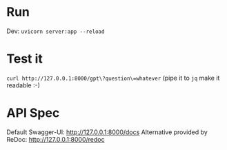 # Run
Dev: `uvicorn server:app --reload`

# Test it
`curl http://127.0.0.1:8000/gpt\?question\=whatever` (pipe it to `jq` make it readable :-)

# API Spec
Default Swagger-UI: http://127.0.0.1:8000/docs
Alternative provided by ReDoc: http://127.0.0.1:8000/redoc